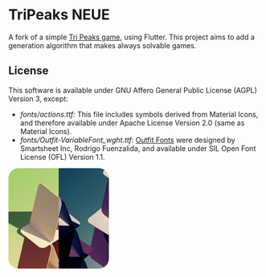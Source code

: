 # TriPeaks NEUE

A fork of a simple [Tri Peaks game](https://github.com/mimoguz/tripeaks_neue), using Flutter. This project aims to add a generation algorithm that makes always solvable games.<br>


## License

This software is available under GNU Affero General Public License (AGPL) Version 3, except:

- _fonts/actions.ttf:_ This file includes symbols derived from Material Icons, and therefore available under Apache License Version 2.0 (same as Material Icons).
- _fonts/Outfit-VariableFont_wght.ttf:_ [Outfit Fonts](https://github.com/Outfitio/Outfit-Fonts) were designed by Smartsheet Inc, Rodrigo Fuenzalida, and available under SIL Open Font License (OFL) Version 1.1.


<a href="./.github/readme/tri_peaks_wallpapers.zip?raw=true" download><img src="./.github/readme/tripeaks_wallpapers.png" alt="Wallpapers"></img></a>
